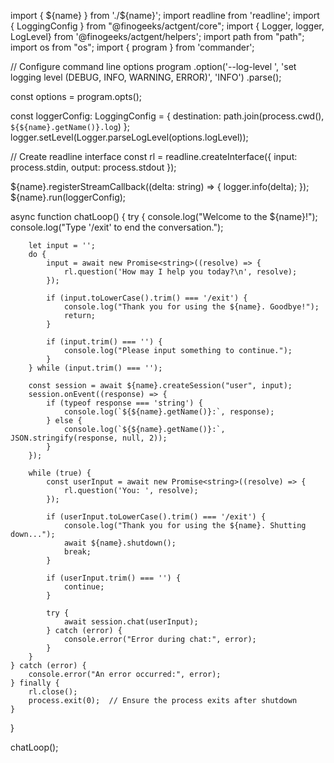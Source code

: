 import { ${name} } from './${name}';
import readline from 'readline';
import { LoggingConfig } from "@finogeeks/actgent/core";
import { Logger, logger, LogLevel} from '@finogeeks/actgent/helpers';
import path from "path";
import os from "os";
import { program } from 'commander';

// Configure command line options
program
  .option('--log-level <level>', 'set logging level (DEBUG, INFO, WARNING, ERROR)', 'INFO')
  .parse();

const options = program.opts();

const loggerConfig: LoggingConfig = {
  destination: path.join(process.cwd(), `${${name}.getName()}.log`)
};
logger.setLevel(Logger.parseLogLevel(options.logLevel));

// Create readline interface
const rl = readline.createInterface({
    input: process.stdin,
    output: process.stdout
});

${name}.registerStreamCallback((delta: string) => {
    logger.info(delta);
});
${name}.run(loggerConfig);

async function chatLoop() {
    try {
        console.log("Welcome to the ${name}!");
        console.log("Type '/exit' to end the conversation.");

        let input = '';
        do {
            input = await new Promise<string>((resolve) => {
                rl.question('How may I help you today?\n', resolve);
            });

            if (input.toLowerCase().trim() === '/exit') {
                console.log("Thank you for using the ${name}. Goodbye!");
                return;
            }

            if (input.trim() === '') {
                console.log("Please input something to continue.");
            }
        } while (input.trim() === '');

        const session = await ${name}.createSession("user", input);
        session.onEvent((response) => {
            if (typeof response === 'string') {
                console.log(`${${name}.getName()}:`, response);
            } else {
                console.log(`${${name}.getName()}:`, JSON.stringify(response, null, 2));
            }
        });

        while (true) {
            const userInput = await new Promise<string>((resolve) => {
                rl.question('You: ', resolve);
            });

            if (userInput.toLowerCase().trim() === '/exit') {
                console.log("Thank you for using the ${name}. Shutting down...");
                await ${name}.shutdown();
                break;
            }

            if (userInput.trim() === '') {
                continue;
            }

            try {
                await session.chat(userInput);
            } catch (error) {
                console.error("Error during chat:", error);
            }
        }
    } catch (error) {
        console.error("An error occurred:", error);
    } finally {
        rl.close();
        process.exit(0);  // Ensure the process exits after shutdown
    }
}

chatLoop();